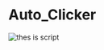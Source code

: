 # Auto_Clicker
![thes is script](https://raw.githubusercontent.com/awfi1993/Auto_Clicker/master/image.png)
